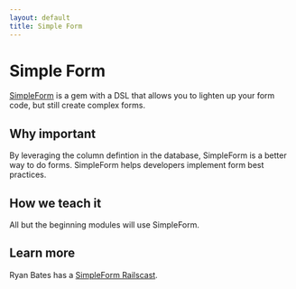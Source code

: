 ```yaml
---
layout: default
title: Simple Form
---
```


Simple Form
===

[SimpleForm](https://github.com/plataformatec/simple_form) is a gem with a DSL that allows you to lighten up your form code, but still create complex forms.


Why important
---

By leveraging the column defintion in the database, SimpleForm is a better way to do forms.  SimpleForm helps developers implement form best practices.


How we teach it
---

All but the beginning modules will use SimpleForm.

Learn more
---

Ryan Bates has a [SimpleForm Railscast](http://railscasts.com/episodes/234-simple-form-revised).

